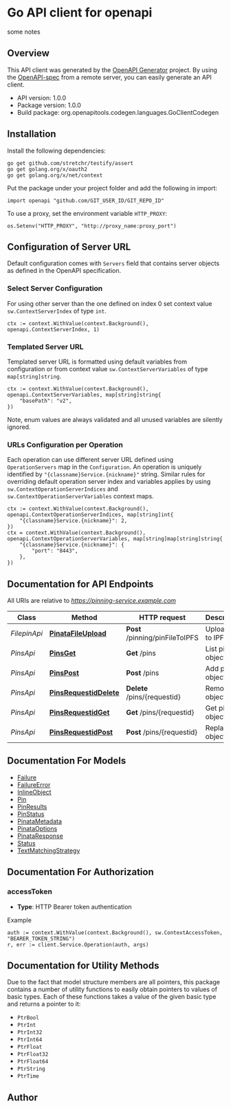 # Go API client for openapi

some notes

## Overview
This API client was generated by the [OpenAPI Generator](https://openapi-generator.tech) project.  By using the [OpenAPI-spec](https://www.openapis.org/) from a remote server, you can easily generate an API client.

- API version: 1.0.0
- Package version: 1.0.0
- Build package: org.openapitools.codegen.languages.GoClientCodegen

## Installation

Install the following dependencies:

```shell
go get github.com/stretchr/testify/assert
go get golang.org/x/oauth2
go get golang.org/x/net/context
```

Put the package under your project folder and add the following in import:

```golang
import openapi "github.com/GIT_USER_ID/GIT_REPO_ID"
```

To use a proxy, set the environment variable `HTTP_PROXY`:

```golang
os.Setenv("HTTP_PROXY", "http://proxy_name:proxy_port")
```

## Configuration of Server URL

Default configuration comes with `Servers` field that contains server objects as defined in the OpenAPI specification.

### Select Server Configuration

For using other server than the one defined on index 0 set context value `sw.ContextServerIndex` of type `int`.

```golang
ctx := context.WithValue(context.Background(), openapi.ContextServerIndex, 1)
```

### Templated Server URL

Templated server URL is formatted using default variables from configuration or from context value `sw.ContextServerVariables` of type `map[string]string`.

```golang
ctx := context.WithValue(context.Background(), openapi.ContextServerVariables, map[string]string{
	"basePath": "v2",
})
```

Note, enum values are always validated and all unused variables are silently ignored.

### URLs Configuration per Operation

Each operation can use different server URL defined using `OperationServers` map in the `Configuration`.
An operation is uniquely identified by `"{classname}Service.{nickname}"` string.
Similar rules for overriding default operation server index and variables applies by using `sw.ContextOperationServerIndices` and `sw.ContextOperationServerVariables` context maps.

```
ctx := context.WithValue(context.Background(), openapi.ContextOperationServerIndices, map[string]int{
	"{classname}Service.{nickname}": 2,
})
ctx = context.WithValue(context.Background(), openapi.ContextOperationServerVariables, map[string]map[string]string{
	"{classname}Service.{nickname}": {
		"port": "8443",
	},
})
```

## Documentation for API Endpoints

All URIs are relative to *https://pinning-service.example.com*

Class | Method | HTTP request | Description
------------ | ------------- | ------------- | -------------
*FilepinApi* | [**PinataFileUpload**](docs/FilepinApi.md#pinatafileupload) | **Post** /pinning/pinFileToIPFS | Upload file to IPFS
*PinsApi* | [**PinsGet**](docs/PinsApi.md#pinsget) | **Get** /pins | List pin objects
*PinsApi* | [**PinsPost**](docs/PinsApi.md#pinspost) | **Post** /pins | Add pin object
*PinsApi* | [**PinsRequestidDelete**](docs/PinsApi.md#pinsrequestiddelete) | **Delete** /pins/{requestid} | Remove pin object
*PinsApi* | [**PinsRequestidGet**](docs/PinsApi.md#pinsrequestidget) | **Get** /pins/{requestid} | Get pin object
*PinsApi* | [**PinsRequestidPost**](docs/PinsApi.md#pinsrequestidpost) | **Post** /pins/{requestid} | Replace pin object


## Documentation For Models

 - [Failure](docs/Failure.md)
 - [FailureError](docs/FailureError.md)
 - [InlineObject](docs/InlineObject.md)
 - [Pin](docs/Pin.md)
 - [PinResults](docs/PinResults.md)
 - [PinStatus](docs/PinStatus.md)
 - [PinataMetadata](docs/PinataMetadata.md)
 - [PinataOptions](docs/PinataOptions.md)
 - [PinataResponse](docs/PinataResponse.md)
 - [Status](docs/Status.md)
 - [TextMatchingStrategy](docs/TextMatchingStrategy.md)


## Documentation For Authorization



### accessToken

- **Type**: HTTP Bearer token authentication

Example

```golang
auth := context.WithValue(context.Background(), sw.ContextAccessToken, "BEARER_TOKEN_STRING")
r, err := client.Service.Operation(auth, args)
```


## Documentation for Utility Methods

Due to the fact that model structure members are all pointers, this package contains
a number of utility functions to easily obtain pointers to values of basic types.
Each of these functions takes a value of the given basic type and returns a pointer to it:

* `PtrBool`
* `PtrInt`
* `PtrInt32`
* `PtrInt64`
* `PtrFloat`
* `PtrFloat32`
* `PtrFloat64`
* `PtrString`
* `PtrTime`

## Author



